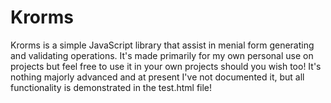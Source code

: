 Krorms
======

Krorms is a simple JavaScript library that assist in menial form generating and validating operations. It's made primarily for my own personal use on projects but feel free to use it in your own projects should you wish too! It's nothing majorly advanced and at present I've not documented it, but all functionality is demonstrated in the test.html file!
